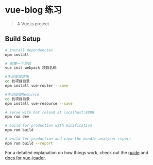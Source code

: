 # vue-blog 练习

> A Vue.js project

## Build Setup

``` bash
# install dependencies
npm install

# 创建一个项目
vue init webpack 项目名称

#手动安装路由
cd 到项目目录
npm install vue-router --save

#手动安装Resource
cd 到项目目录
npm install vue-resource --save

# serve with hot reload at localhost:8080
npm run dev

# build for production with minification
npm run build

# build for production and view the bundle analyzer report
npm run build --report
```

For a detailed explanation on how things work, check out the [guide](http://vuejs-templates.github.io/webpack/) and [docs for vue-loader](http://vuejs.github.io/vue-loader).
